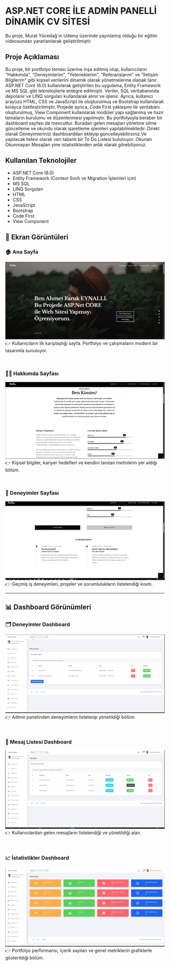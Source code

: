# ASP.NET CORE İLE ADMİN PANELLİ DİNAMİK CV SİTESİ

Bu proje, Murat Yücedağ'ın Udemy üzerinde yayınlamış olduğu bir eğitim videosundan yararlanılarak geliştirilmiştir.

## Proje Açıklaması

Bu proje, bir portfolyo teması üzerine inşa edilmiş olup, kullanıcıların "Hakkımda", "Deneyimlerim", "Yeteneklerim", "Referanslarım" ve "İletişim Bilgilerim" gibi kişisel verilerini dinamik olarak yönetmelerine olanak tanır. ASP.NET Core (6.0) kullanılarak geliştirilen bu uygulama, Entity Framework ve MS SQL gibi teknolojilerle entegre edilmiştir. Veriler, SQL veritabanında depolanır ve LINQ sorguları kullanılarak alınır ve işlenir. Ayrıca, kullanıcı arayüzü HTML, CSS ve JavaScript ile oluşturulmuş ve Bootstrap kullanılarak kolayca özelleştirilmiştir. Projede ayrıca, Code First yaklaşımı ile veritabanı oluşturulmuş, View Component kullanılarak modüler yapı sağlanmış ve hazır temaların kurulumu ve düzenlenmesi yapılmıştır. Bu portfolyoyla beraber bir dashboard sayfası da mevcuttur. Buradan gelen mesajları yönetme silme güncelleme ve okundu olarak işaretleme işlemleri yapılabilmektedir. Direkt olarak Deneyimlerinizi dashboarddan ekleyip güncelleyebilirsiniz.Ve yapılacak listesi olarak veri tabanlı bir To Do Listesi bulunuyor. Okunan Okunmayan Mesajları yine istatistiklerden anlık olarak görebiliyoruz. 

## Kullanılan Teknolojiler

- ASP.NET Core (8.0)
- Entity Framework (Context Sınıfı ve Migration İşlemleri için)
- MS SQL
- LINQ Sorguları
- HTML
- CSS
- JavaScript
- Bootstrap
- Code First
- View Component


## 📸 Ekran Görüntüleri

### 🏠 Ana Sayfa
![Ana Sayfa](/MyPortfolioUdemy/wwwroot/files/screenshots/portfolyo.jpg)  
👉 Kullanıcıların ilk karşılaştığı sayfa. Portfolyo ve çalışmaların modern bir tasarımla sunuluyor.  

<br>

### 🙋‍♂️ Hakkımda Sayfası
![Hakkımda](/MyPortfolioUdemy/wwwroot/files/screenshots/whoamı.jpg)  
👉 Kişisel bilgiler, kariyer hedefleri ve kendini tanıtan metinlerin yer aldığı bölüm.  

<br>

### 💼 Deneyimler Sayfası
![Deneyimler](/MyPortfolioUdemy/wwwroot/files/screenshots/Experience.jpg)  
👉 Geçmiş iş deneyimleri, projeler ve sorumlulukların listelendiği kısım.  

---

## 📊 Dashboard Görünümleri

### 🗂️ Deneyimler Dashboard
![Deneyimler Dashboard](/MyPortfolioUdemy/wwwroot/files/screenshots/experienceList.jpg)  
👉 Admin panelinden deneyimlerin listelenip yönetildiği bölüm.  

<br>

### 💬 Mesaj Listesi Dashboard
![Mesaj Listesi Dashboard](/MyPortfolioUdemy/wwwroot/files/screenshots/messageList.jpg)  
👉 Kullanıcılardan gelen mesajların listelendiği ve yönetildiği alan.  

<br>

### 📈 İstatistikler Dashboard
![İstatistikler Dashboard](/MyPortfolioUdemy/wwwroot/files/screenshots/statistic.jpg)  
👉 Portfolyo performansı, içerik sayıları ve genel metriklerin grafiklerle gösterildiği bölüm.  
